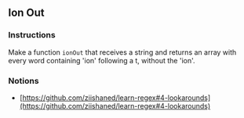 ## Ion Out

### Instructions

Make a function `ionOut` that receives a string and returns an array with every
word containing 'ion' following a t, without the 'ion'.


### Notions

- [https://github.com/ziishaned/learn-regex#4-lookarounds](https://github.com/ziishaned/learn-regex#4-lookarounds)
